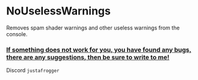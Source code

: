 # NoUselessWarnings

Removes spam shader warnings and other useless warnings from the console.

### <ins>If something does not work for you, you have found any bugs, there are any suggestions, then be sure to write to me!</ins>
 
Discord ```justafrogger```